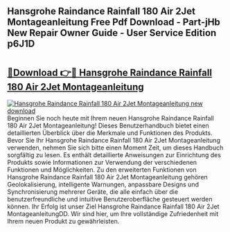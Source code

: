 ## Hansgrohe Raindance Rainfall 180 Air 2Jet Montageanleitung Free Pdf Download - Part-jHb New Repair Owner Guide - User Service Edition p6J1D

# <h2><a href="http://df6dbg.blite.top/?on=Hansgrohe+Raindance+Rainfall+180+Air+2Jet+Montageanleitung">🔗Download 👉🔴 Hansgrohe Raindance Rainfall 180 Air 2Jet Montageanleitung</a></h2>

[![Hansgrohe Raindance Rainfall 180 Air 2Jet Montageanleitung new download](https://i.imgur.com/lujVjoI.png)](http://df6dbg.blite.top/?on=Hansgrohe+Raindance+Rainfall+180+Air+2Jet+Montageanleitung)
Beginnen Sie noch heute mit Ihrem neuen Hansgrohe Raindance Rainfall 180 Air 2Jet Montageanleitung! Dieses Benutzerhandbuch bietet einen detaillierten Überblick über die Merkmale und Funktionen des Produkts. Bevor Sie Ihr Hansgrohe Raindance Rainfall 180 Air 2Jet Montageanleitung verwenden, nehmen Sie sich bitte einen Moment Zeit, um dieses Handbuch sorgfältig zu lesen. Es enthält detaillierte Anweisungen zur Einrichtung des Produkts sowie Informationen zur Verwendung der verschiedenen Funktionen und Möglichkeiten. Zu den erweiterten Funktionen von Hansgrohe Raindance Rainfall 180 Air 2Jet Montageanleitung gehören Geolokalisierung, intelligente Warnungen, anpassbare Designs und Synchronisierung mehrerer Geräte, die alle einfach über die benutzerfreundliche und intuitive Benutzeroberfläche gesteuert werden können. Ihr Erfolg ist unser Ziel Hansgrohe Raindance Rainfall 180 Air 2Jet MontageanleitungDD. Wir sind hier, um Ihre vollständige Zufriedenheit mit Ihrem neuen Produkt zu gewährleisten.
